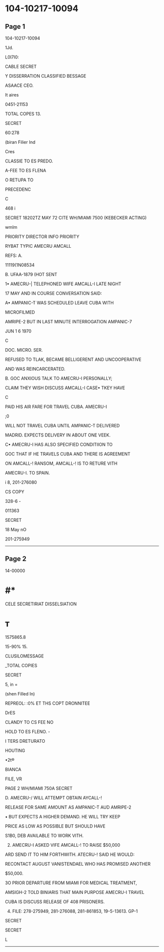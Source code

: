 # 104-10217-10094

## Page 1

104-10217-10094

1Jd.

L0I7I0:

CABLE SECRET

Y DISSERRATION CLASSIFIED BESSAGE

ASAACE CEO.

It aires

0451-21153

TOTAL COPES 13.

SECRET

60:278

(biran Filier Ind

Cres

CLASSIE TO ES PREDO.

A-FEE TO ES FLENA

O RETUPA TO

PRECEDENC

C

468 i

SECRET 18202TZ MAY 72 CITE WH/MIAMI 7500 (KEBECKER ACTING)

wmIm

PRIORITY DIRECTOR INFO PRIORITY

RYBAT TYPIC AMECRU AMCALL

REFS: A.

11119(1N08534

B. UFAA-1879 (HOT SENT

1• AMECRU-| TELEPHONED WIFE AMCALL-I LATE NIGHT

17 MAY AND IN COURSE CONVERSATION SAID:

A• AMPANIC-T WAS SCHEDULED LEAVE CUBA WITH

MICROFILMED

AMRIPE-2 BUT IN LAST MINUTE INTERROGATION AMPANIC-7

JUN 1 6 1970

C

DOC. MICRO. SER.

REFUSED TO TLAK, BECAME BELLIGERENT AND UNCOOPERATIVE

AND WAS REINCARCERATED.

B. GOC ANXIOUS TALK TO AMECRU-I PERSONALLY;

CLAIM THEY WISH DISCUSS AMCALL-I CASE• TKEY HAVE

C

PAID HIS AIR FARE FOR TRAVEL CUBA. AMECRU-I

;0

WILL NOT TRAVEL CUBA UNTIL AMPANIC-T DELIVERED

MADRID. EXPECTS DELIVERY IN ABOUT ONE VEEK.

C• AMECRU-I HAS ALSO SPECIFIED CONDITIION TO

GOC THAT IF HE TRAVELS CUBA AND THERE IS AGREEMENT

ON AMCALL-! RANSOM, AMCALL-! IS TO RETURE VITH

AMECRU-I. TO SPAIN.

i 8, 201-276080

CS COPY

328-6 -

011363

SECRET

18 May nO

201-275949

---

## Page 2

14-00000

# #*

CELE SECRETIRIAT DISSELSIATION

# т

1575865.8

15-90% 15.

CLUSILOMESSAGE

_TOTAL COPIES

SECRET

5, in =

(shen Filled In)

REPREOL: :0% ET THS COPT DRONNITEE

DrES

CLANDY TO CS FEE NO

HOLD TO ES FLENO. -

I TERS DRETURATO

HOUTING

•2t®

BIANCA

FILE, VR

PAGE 2 WH/MIAMI 750A SECRET

D. AMECRU-/ WILL ATTEMPT OBTAIN AYCALL-!

RELEASE FOR SAME AMOUNT AS AMPANIC-T AUD AMRIPE-2

• BUT EXPECTS A HIGHER DEMAND. HE WILL TRY KEEP

PRICE AS LOW AS POSSIBLE BUT SHOULD HAVE

S1B0, DEB AVAILABLE TO WORK VITH.

2. AMECRU-I ASKED VIFE AMCALL-! TO RAISE $50,000

ARD SEND IT TO HIM FORTHWITH. ATECRU-! SAID HE WOULD:

RECONTACT AUGUST VANISTENDAEL WHO HAS PROMISED ANOTHER

$50,000.

3O PRIOR DEPARTURE FROM MIAMI FOR MEDICAL TREATMENT,

AMSIGH-2 TOLD BINIARIS THAT MAIN PURPOSE AMECRU-I TRAVEL

CUBA IS DISCUSS RELEASE OF 408 PRISONERS.

4. FILE: 278-275949, 281-276088, 281-861853, 19-5-13613. GP-1

SECRET

SECRET

L

---

